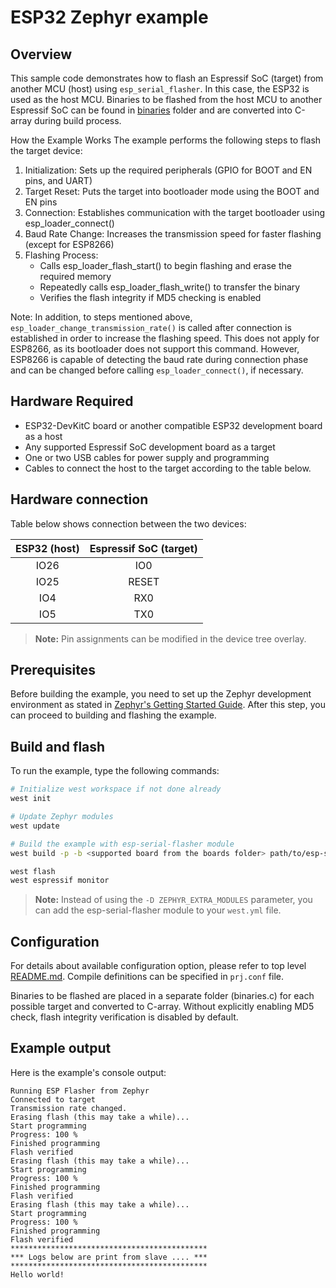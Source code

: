 # ESP32 Zephyr example

## Overview

This sample code demonstrates how to flash an Espressif SoC (target) from another MCU (host) using
`esp_serial_flasher`. In this case, the ESP32 is used as the host MCU.
Binaries to be flashed from the host MCU to another Espressif SoC can be found in [binaries](../binaries/) folder
and are converted into C-array during build process.

How the Example Works
The example performs the following steps to flash the target device:

1. Initialization: Sets up the required peripherals (GPIO for BOOT and EN pins, and UART)
2. Target Reset: Puts the target into bootloader mode using the BOOT and EN pins
3. Connection: Establishes communication with the target bootloader using esp_loader_connect()
4. Baud Rate Change: Increases the transmission speed for faster flashing (except for ESP8266)
5. Flashing Process:
   - Calls esp_loader_flash_start() to begin flashing and erase the required memory
   - Repeatedly calls esp_loader_flash_write() to transfer the binary
   - Verifies the flash integrity if MD5 checking is enabled

Note: In addition, to steps mentioned above, `esp_loader_change_transmission_rate()` is called after connection is established in order to increase the flashing speed. This does not apply for ESP8266, as its bootloader does not support this command. However, ESP8266 is capable of detecting the baud rate during connection phase and can be changed before calling `esp_loader_connect()`, if necessary.

## Hardware Required

- ESP32-DevKitC board or another compatible ESP32 development board as a host
- Any supported Espressif SoC development board as a target
- One or two USB cables for power supply and programming
- Cables to connect the host to the target according to the table below.

## Hardware connection

Table below shows connection between the two devices:

| ESP32 (host) | Espressif SoC (target) |
|:------------:|:----------------------:|
|    IO26      |           IO0          |
|    IO25      |          RESET         |
|    IO4       |           RX0          |
|    IO5       |           TX0          |

>**Note:** Pin assignments can be modified in the device tree overlay.

## Prerequisites

Before building the example, you need to set up the Zephyr development environment as stated in [Zephyr's Getting Started Guide](https://docs.zephyrproject.org/latest/develop/getting_started/index.html). After this step, you can proceed to building and flashing the example.

## Build and flash

To run the example, type the following commands:

```bash
# Initialize west workspace if not done already
west init

# Update Zephyr modules
west update

# Build the example with esp-serial-flasher module
west build -p -b <supported board from the boards folder> path/to/esp-serial-flasher/examples/zephyr_example -D ZEPHYR_EXTRA_MODULES=/path/to/esp-serial-flasher

west flash
west espressif monitor
```

> **Note:** Instead of using the `-D ZEPHYR_EXTRA_MODULES` parameter, you can add the esp-serial-flasher module to your `west.yml` file.

## Configuration

For details about available configuration option, please refer to top level [README.md](../../README.md).
Compile definitions can be specified in `prj.conf` file.

Binaries to be flashed are placed in a separate folder (binaries.c) for each possible target and converted to C-array. Without explicitly enabling MD5 check, flash integrity verification is disabled by default.

## Example output

Here is the example's console output:

``` text
Running ESP Flasher from Zephyr
Connected to target
Transmission rate changed.
Erasing flash (this may take a while)...
Start programming
Progress: 100 %
Finished programming
Flash verified
Erasing flash (this may take a while)...
Start programming
Progress: 100 %
Finished programming
Flash verified
Erasing flash (this may take a while)...
Start programming
Progress: 100 %
Finished programming
Flash verified
********************************************
*** Logs below are print from slave .... ***
********************************************
Hello world!
```
